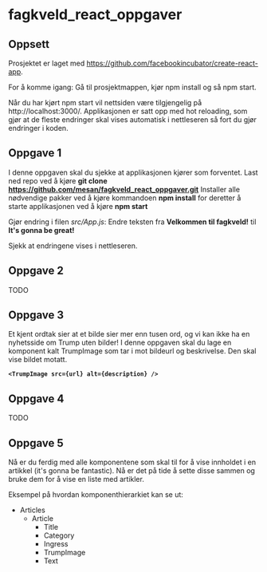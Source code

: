 # fagkveld_react_oppgaver

## Oppsett

Prosjektet er laget med https://github.com/facebookincubator/create-react-app.

For å komme igang: 
Gå til prosjektmappen, kjør npm install og så npm start.

Når du har kjørt npm start vil nettsiden være tilgjengelig på http://localhost:3000/. Applikasjonen er satt opp med hot reloading, som gjør at de fleste endringer skal vises automatisk i nettleseren så fort du gjør endringer i koden.

## Oppgave 1
I denne oppgaven skal du sjekke at applikasjonen kjører som forventet.
Last ned repo ved å kjøre **git clone https://github.com/mesan/fagkveld_react_oppgaver.git**
Installer alle nødvendige pakker ved å kjøre kommandoen **npm install** for deretter å starte applikasjonen ved å kjøre **npm start**

Gjør endring i filen *src/App.js*:
Endre teksten fra **Velkommen til fagkveld!** til **It's gonna be great!**

Sjekk at endringene vises i nettleseren.

## Oppgave 2
TODO

## Oppgave 3
Et kjent ordtak sier at et bilde sier mer enn tusen ord, og vi kan ikke ha en nyhetsside om Trump uten bilder! I denne oppgaven skal du lage en komponent kalt TrumpImage som tar i mot bildeurl og beskrivelse. Den skal vise bildet motatt.

**`<TrumpImage src={url} alt={description} />`**

## Oppgave 4
TODO

## Oppgave 5
Nå er du ferdig med alle komponentene som skal til for å vise innholdet i en artikkel (it's gonna be fantastic). Nå er det på tide å sette disse sammen og bruke dem for å vise en liste med artikler.

Eksempel på hvordan komponenthierarkiet kan se ut:
- Articles
    - Article
        - Title
        - Category
        - Ingress
        - TrumpImage
        - Text
